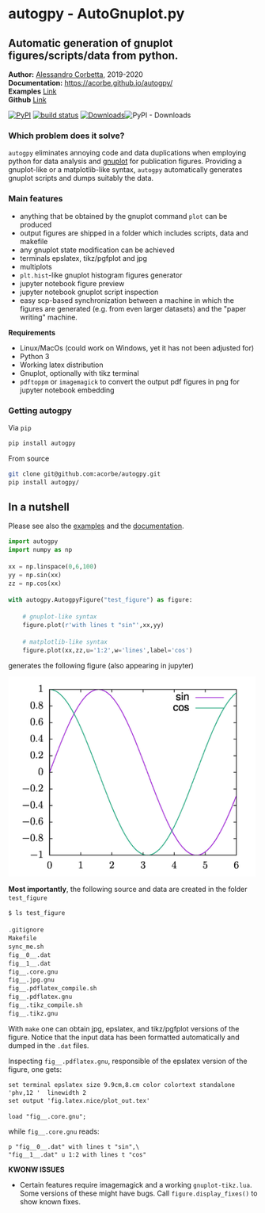 <h1>autogpy - AutoGnuplot.py</h1>

<h2>Automatic generation of gnuplot figures/scripts/data from python.</h2>


**Author:** [Alessandro Corbetta](http://corbetta.phys.tue.nl/), 2019-2020   
**Documentation:** https://acorbe.github.io/autogpy/  
**Examples** [Link](https://github.com/acorbe/autogpy/tree/master/examples)  
**Github** [Link](https://github.com/acorbe/autogpy) 


[![PyPI](https://img.shields.io/pypi/v/autogpy)](https://pypi.org/project/autogpy/) [![build status](https://travis-ci.org/acorbe/autogpy.svg?branch=master)](https://travis-ci.org/github/acorbe/autogpy) [![Downloads](https://pepy.tech/badge/autogpy)](https://pepy.tech/project/autogpy)![PyPI - Downloads](https://img.shields.io/pypi/dm/autogpy)


### Which problem does it solve?

`autogpy` eliminates annoying code and data duplications when employing python for data analysis and [gnuplot](http://www.gnuplot.info/) for publication figures. Providing a gnuplot-like or a matplotlib-like syntax, `autogpy` automatically generates gnuplot scripts and dumps suitably the data.  



### Main features
+ anything that be obtained by the gnuplot command `plot` can be produced
+ output figures are shipped in a folder which includes scripts, data and makefile
+ any gnuplot state modification can be achieved
+ terminals epslatex, tikz/pgfplot and jpg
+ multiplots
+ `plt.hist`-like gnuplot histogram figures generator
+ jupyter notebook figure preview
+ jupyter notebook gnuplot script inspection
+ easy scp-based synchronization between a machine in which the figures are generated (e.g. from even larger datasets) and the "paper writing" machine.

**Requirements**
+ Linux/MacOs (could work on Windows, yet it has not been adjusted for)
+ Python 3
+ Working latex distribution
+ Gnuplot, optionally with tikz terminal
+ `pdftoppm` or `imagemagick` to convert the output pdf figures in png for jupyter notebook embedding 


### Getting autogpy

Via `pip`
```bash
pip install autogpy

```
From source
```bash
git clone git@github.com:acorbe/autogpy.git
pip install autogpy/
```

## In a nutshell

Please see also the [examples](https://github.com/acorbe/autogpy/tree/master/examples) and the [documentation](https://acorbe.github.io/autogpy/).

```python
import autogpy
import numpy as np

xx = np.linspace(0,6,100)
yy = np.sin(xx)
zz = np.cos(xx)

with autogpy.AutogpyFigure("test_figure") as figure: 

	# gnuplot-like syntax
	figure.plot(r'with lines t "sin"',xx,yy)
	
	# matplotlib-like syntax
	figure.plot(xx,zz,u='1:2',w='lines',label='cos')
```

generates the following figure (also appearing in jupyter)

<img src="https://github.com/acorbe/autogpy/raw/master/example_fig.jpeg" alt="example figure" width="500px" >


**Most importantly**, the following source and data are created in the folder `test_figure` 

```bash
$ ls test_figure

.gitignore
Makefile
sync_me.sh
fig__0__.dat
fig__1__.dat
fig__.core.gnu
fig__.jpg.gnu
fig__.pdflatex_compile.sh
fig__.pdflatex.gnu
fig__.tikz_compile.sh
fig__.tikz.gnu
```

With `make` one can obtain jpg, epslatex, and tikz/pgfplot versions of the figure. Notice that the input data has been formatted automatically and dumped in the `.dat` files.

Inspecting `fig__.pdflatex.gnu`, responsible of the epslatex version of the figure, one gets:
```gnuplot
set terminal epslatex size 9.9cm,8.cm color colortext standalone      'phv,12 '  linewidth 2
set output 'fig.latex.nice/plot_out.tex'

load "fig__.core.gnu"; 
```
while `fig__.core.gnu` reads:
```gnuplot
p "fig__0__.dat" with lines t "sin",\
"fig__1__.dat" u 1:2 with lines t "cos"

```

**KWONW ISSUES**
+ Certain features require imagemagick and a working `gnuplot-tikz.lua`. Some versions of these might have bugs. Call `figure.display_fixes()` to show known fixes.

